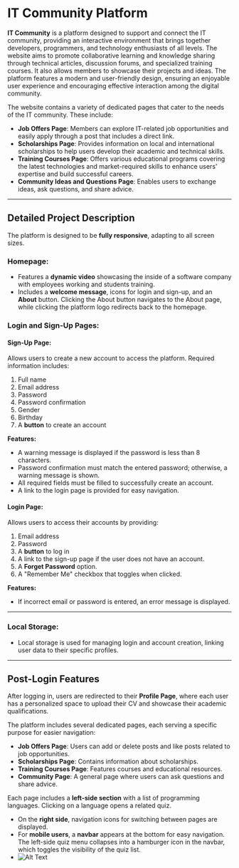 # IT Community Platform

**IT Community** is a platform designed to support and connect the IT community, providing an interactive environment that brings together developers, programmers, and technology enthusiasts of all levels. The website aims to promote collaborative learning and knowledge sharing through technical articles, discussion forums, and specialized training courses. It also allows members to showcase their projects and ideas. The platform features a modern and user-friendly design, ensuring an enjoyable user experience and encouraging effective interaction among the digital community.

The website contains a variety of dedicated pages that cater to the needs of the IT community. These include:

- **Job Offers Page**: Members can explore IT-related job opportunities and easily apply through a post that includes a direct link.
- **Scholarships Page**: Provides information on local and international scholarships to help users develop their academic and technical skills.
- **Training Courses Page**: Offers various educational programs covering the latest technologies and market-required skills to enhance users' expertise and build successful careers.
- **Community Ideas and Questions Page**: Enables users to exchange ideas, ask questions, and share advice.

---

## Detailed Project Description

The platform is designed to be **fully responsive**, adapting to all screen sizes.

### Homepage:
- Features a **dynamic video** showcasing the inside of a software company with employees working and students training.
- Includes a **welcome message**, icons for login and sign-up, and an **About** button. Clicking the About button navigates to the About page, while clicking the platform logo redirects back to the homepage.

### Login and Sign-Up Pages:

#### Sign-Up Page:
Allows users to create a new account to access the platform. Required information includes:
1. Full name
2. Email address
3. Password
4. Password confirmation
5. Gender
6. Birthday
7. A **button** to create an account

**Features:**
- A warning message is displayed if the password is less than 8 characters.
- Password confirmation must match the entered password; otherwise, a warning message is shown.
- All required fields must be filled to successfully create an account.
- A link to the login page is provided for easy navigation.

#### Login Page:
Allows users to access their accounts by providing:
1. Email address
2. Password
3. A **button** to log in
4. A link to the sign-up page if the user does not have an account.
5. A **Forget Password** option.
6. A "Remember Me" checkbox that toggles when clicked.

**Features:**
- If incorrect email or password is entered, an error message is displayed.

---

### Local Storage:
- Local storage is used for managing login and account creation, linking user data to their specific profiles.

---

## Post-Login Features

After logging in, users are redirected to their **Profile Page**, where each user has a personalized space to upload their CV and showcase their academic qualifications.

The platform includes several dedicated pages, each serving a specific purpose for easier navigation:
- **Job Offers Page**: Users can add or delete posts and like posts related to job opportunities.
- **Scholarships Page**: Contains information about scholarships.
- **Training Courses Page**: Features courses and educational resources.
- **Community Page**: A general page where users can ask questions and share advice.

Each page includes a **left-side section** with a list of programming languages. Clicking on a language opens a related quiz.

- On the **right side**, navigation icons for switching between pages are displayed.
- For **mobile users**, a **navbar** appears at the bottom for easy navigation. The left-side quiz menu collapses into a hamburger icon in the navbar, which toggles the visibility of the quiz list.
- ![Alt Text](image_url "Optional Title")

